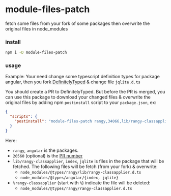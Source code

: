 # module-files-patch

fetch some files from your fork of some packages then overwrite the original files in node_modules

### install
```bash
npm i -D module-files-patch
```

### usage
Example:
Your need change some typescript definition types for package angular,
then you fork [DefinitelyTyped](https://github.com/DefinitelyTyped/DefinitelyTyped) & change file `jqlite.d.ts`

You should create a PR to DefinitelyTyped.
But before the PR is merged, you can use this package to download your changed files & overwrite the original files by
adding npm `postinstall` script to your `package.json`, ex:
```json
{
  "scripts": {
    "postinstall": "module-files-patch rangy,34066,lib/rangy-classapplier,%rangy-classapplier angular,index,jqlite"
  }
}
```

Here:
+ `rangy`, `angular` is the packages.
+ `20560` (optional) is the [PR number](https://github.com/DefinitelyTyped/DefinitelyTyped/pull/20560)
+ `lib/rangy-classapplier`, `index`, `jqlite` is files in the package that will be fetched.
    The following files will be fetch (from your fork) & overwrite:
    + `node_modules/@types/rangy/lib/rangy-classapplier.d.ts`
    + `node_modules/@types/angular/{index, jqlite}`
+ `%rangy-classapplier` (start with `%`) indicate the file will be deleted:
    + `node_modules/@types/rangy/rangy-classapplier.d.ts`
